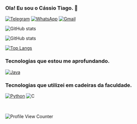 ### Ola! Eu sou o Cássio Tiago. 👋

[![Telegram](https://img.shields.io/badge/Telegram-2CA5E0?style=for-the-badge&logo=telegram&logoColor=white)](https://t.me/cassiotiago)
[![WhatsApp](https://img.shields.io/badge/WhatsApp-25D366?style=for-the-badge&logo=whatsapp&logoColor=white)](https://api.whatsapp.com/send/?phone=5585987038928&text&type=phone_number&app_absent=0)
[![Gmail](https://img.shields.io/badge/Gmail-D14836?style=for-the-badge&logo=gmail&logoColor=white)](mailto:tiagoholanda2002@edu.unifor.br)


![GitHub stats](https://github-readme-stats.vercel.app/apiusername=slnntkshow_icons=true&theme=synthwave&count_private=true&show_icons=true&include_all_commits=true&locale=pt-br)

![GitHub stats](https://github-readme-stats.vercel.app/api?username=slnntk&show_icons=true&theme=synthwave&count_private=true&show_icons=true&include_all_commits=true&locale=pt-br)

[![Top Langs](https://github-readme-stats.vercel.app/api/top-langs/?username=slnntk&layout=compact&theme=synthwave&locale=pt-br)](https://github.com/slnntk/github-readme-stats)


### Tecnologias que estou me aprofundando.

[![Java](https://img.shields.io/badge/Java-ED8B00?style=for-the-badge&logo=openjdk&logoColor=white)](https://github.com/slnntk/Java)

### Tecnologias que utilizei em cadeiras da faculdade.
[![Python](https://img.shields.io/badge/Python-14354C?style=for-the-badge&logo=python&logoColor=white)](https://github.com/slnntk/PythonAntigos)
![C](https://img.shields.io/badge/C-00599C?style=for-the-badge&logo=c&logoColor=white)



ㅤ

![Profile View Counter](https://komarev.com/ghpvc/?username=slnntk)
